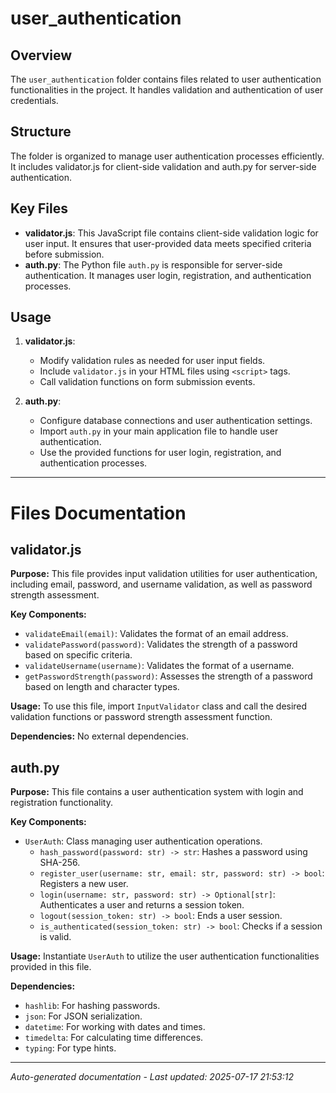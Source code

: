 # user_authentication

## Overview
The `user_authentication` folder contains files related to user authentication functionalities in the project. It handles validation and authentication of user credentials.

## Structure
The folder is organized to manage user authentication processes efficiently. It includes validator.js for client-side validation and auth.py for server-side authentication.

## Key Files
- **validator.js**: This JavaScript file contains client-side validation logic for user input. It ensures that user-provided data meets specified criteria before submission.
- **auth.py**: The Python file `auth.py` is responsible for server-side authentication. It manages user login, registration, and authentication processes.

## Usage
1. **validator.js**:
   - Modify validation rules as needed for user input fields.
   - Include `validator.js` in your HTML files using `<script>` tags.
   - Call validation functions on form submission events.

2. **auth.py**:
   - Configure database connections and user authentication settings.
   - Import `auth.py` in your main application file to handle user authentication.
   - Use the provided functions for user login, registration, and authentication processes.

---

# Files Documentation

## validator.js

**Purpose:** This file provides input validation utilities for user authentication, including email, password, and username validation, as well as password strength assessment.

**Key Components:**
- `validateEmail(email)`: Validates the format of an email address.
- `validatePassword(password)`: Validates the strength of a password based on specific criteria.
- `validateUsername(username)`: Validates the format of a username.
- `getPasswordStrength(password)`: Assesses the strength of a password based on length and character types.

**Usage:** To use this file, import `InputValidator` class and call the desired validation functions or password strength assessment function.

**Dependencies:** No external dependencies.

## auth.py

**Purpose:** This file contains a user authentication system with login and registration functionality.

**Key Components:**
- `UserAuth`: Class managing user authentication operations.
  - `hash_password(password: str) -> str`: Hashes a password using SHA-256.
  - `register_user(username: str, email: str, password: str) -> bool`: Registers a new user.
  - `login(username: str, password: str) -> Optional[str]`: Authenticates a user and returns a session token.
  - `logout(session_token: str) -> bool`: Ends a user session.
  - `is_authenticated(session_token: str) -> bool`: Checks if a session is valid.

**Usage:** Instantiate `UserAuth` to utilize the user authentication functionalities provided in this file.

**Dependencies:** 
- `hashlib`: For hashing passwords.
- `json`: For JSON serialization.
- `datetime`: For working with dates and times.
- `timedelta`: For calculating time differences.
- `typing`: For type hints.

---
*Auto-generated documentation - Last updated: 2025-07-17 21:53:12*
